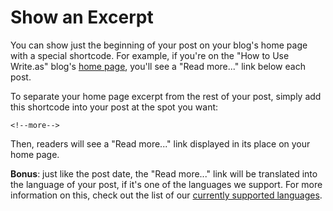 # Show an Excerpt

You can show just the beginning of your post on your blog's home page with a special shortcode. For example, if you're on the "How to Use Write.as" blog's [home page](https://howto.write.as/), you'll see a "Read more..." link below each post.

To separate your home page excerpt from the rest of your post, simply add this shortcode into your post at the spot you want:

```
<!--more-->
```

Then, readers will see a "Read more..." link displayed in its place on your home page.

**Bonus**: just like the post date, the "Read more..." link will be translated into the language of your post, if it's one of the languages we support. For more information on this, check out the list of our [currently supported languages](https://poeditor.com/join/project/TIZ6HFRFdE).
